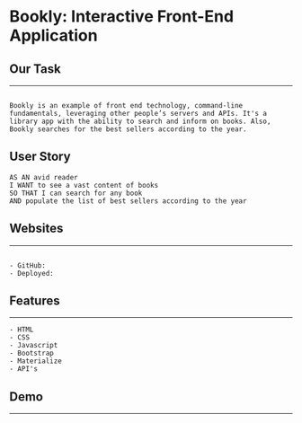# Bookly: Interactive Front-End Application

## Our Task
---
```

Bookly is an example of front end technology, command-line fundamentals, leveraging other people’s servers and APIs. It's a library app with the ability to search and inform on books. Also, Bookly searches for the best sellers according to the year.  
```

## User Story

```
AS AN avid reader
I WANT to see a vast content of books
SO THAT I can search for any book 
AND populate the list of best sellers according to the year

```

## Websites
---
```

- GitHub:
- Deployed:

```

## Features
---
```
- HTML
- CSS
- Javascript
- Bootstrap
- Materialize
- API's

```

## Demo
---
```
 
